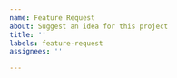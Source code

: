 ```yaml
---
name: Feature Request
about: Suggest an idea for this project
title: ''
labels: feature-request
assignees: ''

---
```


